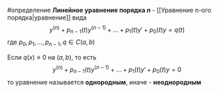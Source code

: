 #определение 
**Линейное уравнение порядка $n$** - [[Уравнение n-ого порядка|уравнение]] вида
$$y^{(n)} + p_{n - 1}(t)y^{(n - 1)} + \dots + p_1(t)y' + p_0(t)y = q(t)$$
где $p_0, p_1, \dots, p_{n - 1}, q \in C(a, b)$

Если $q(x) \equiv 0$ на $(a, b)$, то есть
$$y^{(n)} + p_{n - 1}(t)y^{(n - 1)} + \dots + p_1(t)y' + p_0(t)y = 0$$
то уравнение называется **однородным**, иначе - **неоднородным**
